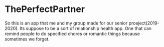 # ThePerfectPartner
So this is an app that me and my group made for our senior proeject(2019-2020). Its suppose to be a sort of relationship health app.
One that can remind people to do specified chores or romantic things because sometimes we forget. 
